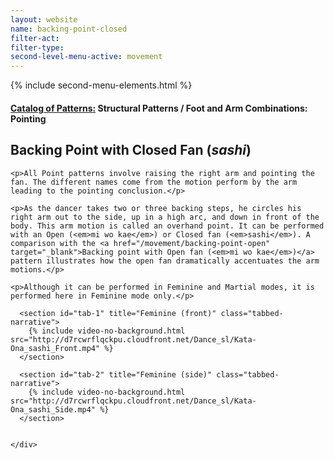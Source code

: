 ```yaml
---
layout: website
name: backing-point-closed
filter-act:
filter-type:
second-level-menu-active: movement
---
```

{% include second-menu-elements.html %}

<main class="page-content">
  <div class="text-container">
    <h4><a href="/movement/">Catalog of Patterns:</a> Structural Patterns / Foot and Arm Combinations: Pointing</h4>
    <h2>Backing Point with Closed Fan (<em>sashi</em>)</h2>

    <p>All Point patterns involve raising the right arm and pointing the fan. The different names come from the motion perform by the arm leading to the pointing conclusion.</p>

    <p>As the dancer takes two or three backing steps, he circles his right arm out to the side, up in a high arc, and down in front of the body. This arm motion is called an overhand point. It can be performed with an Open (<em>mi wo kae</em>) or Closed fan (<em>sashi</em>). A comparison with the <a href="/movement/backing-point-open" target="_blank">Backing point with Open fan (<em>mi wo kae</em>)</a> pattern illustrates how the open fan dramatically accentuates the arm motions.</p>

    <p>Although it can be performed in Feminine and Martial modes, it is performed here in Feminine mode only.</p>

  </div>


<div class="tabs-container">
  <div class="tabs-container__links">
    <div class="wrapper">
      <div id="tabs"></div>
    </div>
  </div>
  <div class="tabs-container__content">
    <div class="wrapper">

      <section id="tab-1" title="Feminine (front)" class="tabbed-narrative">
        {% include video-no-background.html src="http://d7rcwrflqckpu.cloudfront.net/Dance_sl/Kata-Ona_sashi_Front.mp4" %}
      </section>

      <section id="tab-2" title="Feminine (side)" class="tabbed-narrative">
        {% include video-no-background.html src="http://d7rcwrflqckpu.cloudfront.net/Dance_sl/Kata-Ona_sashi_Side.mp4" %}
      </section>


    </div>
  </div>
</div>
</main>
